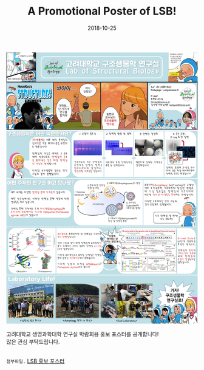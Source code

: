 ﻿---
layout: post
title: "A Promotional Poster of LSB!"
date: 2018-10-25
excerpt: "An Promotional Poster of LSB!"
comments: true
---

![ex_screenshot](/assets/img/poster.jpg)
<br/>

고려대학교 생명과학대학 연구실 박람회용 홍보 포스터를 공개합니다!<br/>
많은 관심 부탁드립니다.
<br/>
<br/>

`첨부파일.` [LSB 홍보 포스터](/assets/poster.pdf)
